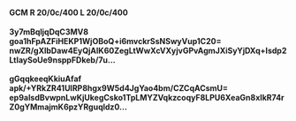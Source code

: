 #### GCM R 20/0c/400 L 20/0c/400
**3y7mBqljqDqC3MV8**<br/>**goa1hFpAZFiHEKP1WjOBoQ+i6mvckrSsNSwyVup1C20=**<br/>**nwZR/gXlbDaw4EyQjAlK60ZegLtWwXcVXyjvGPvAgmJXiSyYjDXq+lsdp2LtIaySoUe9nsppFDkeb/7u...**<br/><br/>
**gGqqkeeqKkiuAfaf**<br/>**apk/+YRkZR41UlRP8hgx9W5d4JgYao4bm/CZCqACsmU=**<br/>**ep9aIsdBvwpnLwKjUkegCsko1TpLMYZVqkzcoqyF8LPU6XeaGn8xIkR74rZ0gYMmajmK6pzYRguqldz0...**